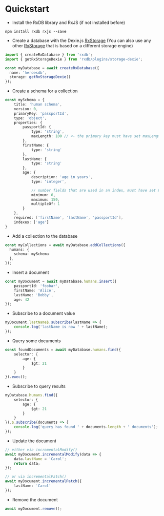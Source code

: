 # Quickstart




- Install the RxDB library and RxJS (if not installed before)

`npm install rxdb rxjs --save`

- Create a database with the Dexie.js [RxStorage](./rx-storage.md) (You can also use any other [RxStorage](./rx-storage.md) that is based on a different storage engine)

```ts
import { createRxDatabase } from 'rxdb';
import { getRxStorageDexie } from 'rxdb/plugins/storage-dexie';

const myDatabase = await createRxDatabase({
  name: 'heroesdb',
  storage: getRxStorageDexie()
});
```

- Create a schema for a collection

```ts
const mySchema = {
    title: 'human schema',
    version: 0,
    primaryKey: 'passportId',
    type: 'object',
    properties: {
        passportId: {
            type: 'string',
            maxLength: 100 // <- the primary key must have set maxLength
        },
        firstName: {
            type: 'string'
        },
        lastName: {
            type: 'string'
        },
        age: {
            description: 'age in years',
            type: 'integer',

            // number fields that are used in an index, must have set minimum, maximum and multipleOf
            minimum: 0,
            maximum: 150,
            multipleOf: 1
        }
    },
    required: ['firstName', 'lastName', 'passportId'],
    indexes: ['age']
}
```

- Add a collection to the database

```ts
const myCollections = await myDatabase.addCollections({
  humans: {
    schema: mySchema
  },
});
```


- Insert a document

```ts
const myDocument = await myDatabase.humans.insert({
    passportId: 'foobar',
    firstName: 'Alice',
    lastName: 'Bobby',
    age: 42
});
```

- Subscribe to a document value

```ts
myDocument.lastName$.subscribe(lastName => {
    console.log('lastName is now ' + lastName);
});
```


- Query some documents

```ts
const foundDocuments = await myDatabase.humans.find({
    selector: {
        age: {
            $gt: 21
        }
    }
}).exec();
```

- Subscribe to query results

```ts
myDatabase.humans.find({
    selector: {
        age: {
            $gt: 21
        }
    }
}).$.subscribe(documents => {
    console.log('query has found ' + documents.length + ' documents');
});
```


- Update the document

```ts
// either via incrementalModify()
await myDocument.incrementalModify(data => {
    data.lastName = 'Carol';
    return data;
});

// or via incrementalPatch()
await myDocument.incrementalPatch({
    lastName: 'Carol'
});
```

- Remove the document

```ts
await myDocument.remove();
```
